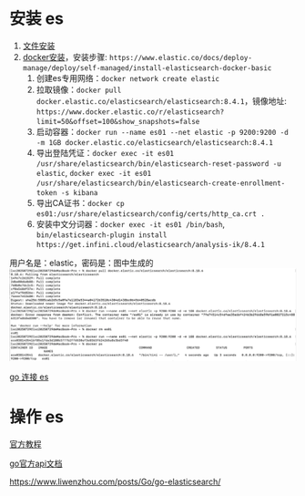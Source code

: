 

# 安装 es
1. [文件安装](https://www.elastic.co/downloads/elasticsearch)
2. [docker安装](https://www.elastic.co/docs/deploy-manage/deploy/self-managed/install-elasticsearch-with-docker)，安装步骤: `https://www.elastic.co/docs/deploy-manage/deploy/self-managed/install-elasticsearch-docker-basic`
   1. 创建es专用网络：`docker network create elastic`
   2. 拉取镜像：`docker pull docker.elastic.co/elasticsearch/elasticsearch:8.4.1`，镜像地址: `https://www.docker.elastic.co/r/elasticsearch?limit=50&offset=100&show_snapshots=false`
   3. 启动容器：`docker run --name es01 --net elastic -p 9200:9200 -d -m 1GB docker.elastic.co/elasticsearch/elasticsearch:8.4.1`
   4. 导出登陆凭证：`docker exec -it es01 /usr/share/elasticsearch/bin/elasticsearch-reset-password -u elastic`, `docker exec -it es01 /usr/share/elasticsearch/bin/elasticsearch-create-enrollment-token -s kibana`
   5. 导出CA证书：`docker cp es01:/usr/share/elasticsearch/config/certs/http_ca.crt .`
   6. 安装中文分词器：`docker exec -it es01 /bin/bash`, `bin/elasticsearch-plugin install https://get.infini.cloud/elasticsearch/analysis-ik/8.4.1`
      
      

用户名是：elastic，密码是：图中生成的
![img.png](img.png)

[go 连接 es](test01_test.go)

# 操作 es

[官方教程](https://www.elastic.co/docs/reference/elasticsearch/clients/go/getting-started)

[go官方api文档](https://pkg.go.dev/github.com/elastic/go-elasticsearch/v8)

https://www.liwenzhou.com/posts/Go/go-elasticsearch/





